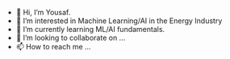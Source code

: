 - 👋 Hi, I’m Yousaf.
- 👀 I’m interested in Machine Learning/AI in the Energy Industry
- 🌱 I’m currently learning ML/AI fundamentals.
- 💞️ I’m looking to collaborate on ...
- 📫 How to reach me ...

<!---
yousafmufc/yousafmufc is a ✨ special ✨ repository because its `README.md` (this file) appears on your GitHub profile.
You can click the Preview link to take a look at your changes.
--->
